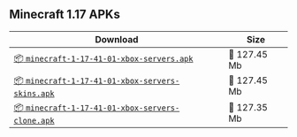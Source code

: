 ## Minecraft 1.17 APKs
| Download | Size |
|----------|------|
| [:package: `minecraft-1-17-41-01-xbox-servers.apk`](https://modscraft.net/en/downloads/6745) | :floppy_disk: 127.45 Mb 
| [:package: `minecraft-1-17-41-01-xbox-servers-skins.apk`](https://modscraft.net/en/downloads/6746) | :floppy_disk: 127.45 Mb 
| [:package: `minecraft-1-17-41-01-xbox-servers-clone.apk`](https://modscraft.net/en/downloads/6822) | :floppy_disk: 127.35 Mb 
